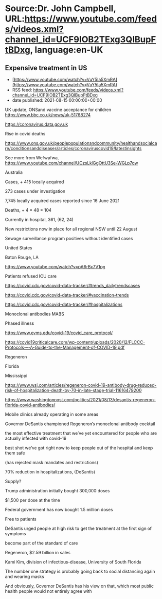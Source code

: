 # Source:Dr. John Campbell, URL:https://www.youtube.com/feeds/videos.xml?channel_id=UCF9IOB2TExg3QIBupFtBDxg, language:en-UK

## Expensive treatment in US
 - [https://www.youtube.com/watch?v=VuY5Ia5XmRA](https://www.youtube.com/watch?v=VuY5Ia5XmRA)
 - RSS feed: https://www.youtube.com/feeds/videos.xml?channel_id=UCF9IOB2TExg3QIBupFtBDxg
 - date published: 2021-08-15 00:00:00+00:00

UK update, ONSand vaccine acceptance for children
https://www.bbc.co.uk/news/uk-51768274

https://coronavirus.data.gov.uk

Rise in covid deaths

https://www.ons.gov.uk/peoplepopulationandcommunity/healthandsocialcare/conditionsanddiseases/articles/coronaviruscovid19/latestinsights

See more from Wefwafwa, https://www.youtube.com/channel/UCzsLklGgOttU3Se-WGLp7ow

Australia 

Cases, + 415 locally acquired

273 cases under investigation

7,745 locally acquired cases reported since 16 June 2021

Deaths, + 4 = 48 = 104

Currently in hospital, 361, (62, 24)

New restrictions now in place for all regional NSW until 22 August

Sewage surveillance program positives without identified cases

United States

Baton Rouge, LA

https://www.youtube.com/watch?v=pA6rBx7V1pg

Patients refused ICU care

https://covid.cdc.gov/covid-data-tracker/#trends_dailytrendscases

https://covid.cdc.gov/covid-data-tracker/#vaccination-trends

https://covid.cdc.gov/covid-data-tracker/#hospitalizations

Monoclonal antibodies MABS

Phased illness

https://www.evms.edu/covid-19/covid_care_protocol/

https://covid19criticalcare.com/wp-content/uploads/2020/12/FLCCC-Protocols-–-A-Guide-to-the-Management-of-COVID-19.pdf

Regeneron

Florida

Mississippi

https://www.wsj.com/articles/regeneron-covid-19-antibody-drug-reduced-risk-of-hospitalization-death-by-70-in-late-stage-trial-11616479200

https://www.washingtonpost.com/politics/2021/08/13/desantis-regeneron-florida-covid-antibodies/

Mobile clinics already operating in some areas

Governor DeSantis championed Regeneron’s monoclonal antibody cocktail

the most effective treatment that we’ve yet encountered for people who are actually infected with covid-19

best shot we’ve got right now to keep people out of the hospital and keep them safe

(has rejected mask mandates and restrictions)

70% reduction in hospitalizations, (DeSantis)

Supply?

Trump administration initially bought 300,000 doses

$1,500 per dose at the time

Federal government has now bought 1.5 million doses

Free to patients

DeSantis urged people at high risk to get the treatment at the first sign of symptoms

become part of the standard of care

Regeneron, $2.59 billion in sales

Kami Kim, division of infectious-disease, University of South Florida

The number one strategy is probably going back to social distancing again and wearing masks

And obviously, Governor DeSantis has his view on that, which most public health people would not entirely agree with

